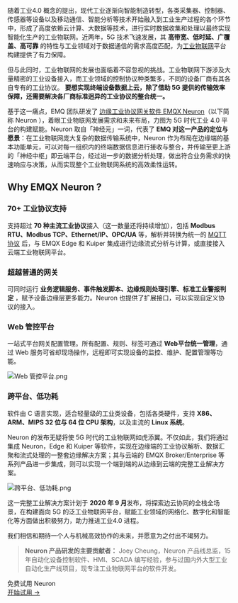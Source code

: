 随着工业4.0 概念的提出，现代工业逐渐向智能制造转型，各类采集器、控制器、传感器等设备以及移动通信、智能分析等技术开始融入到工业生产过程的各个环节中，形成了高度依赖云计算、大数据等技术，进行实时数据收集和处理以最终实现智能化生产的工业物联网。近两年，5G 技术飞速发展，其 **高带宽、低时延、广覆盖、高可靠** 的特性与工业领域对于数据通信的需求高度匹配，为[工业物联网](https://www.emqx.com/zh/blog/iiot-explained-examples-technologies-benefits-and-challenges)平台构建提供了有力保障。

但与此同时，工业物联网的发展也面临着不容忽视的挑战。工业物联网下游涉及大量精密的工业设备接入，而工业领域的控制协议种类繁多，不同的设备厂商有其各自专有的工业协议。 **要想实现终端设备数据上云，除了借助 5G 提供的传输效率保障，还需要解决各厂商标准迥异的工业协议的整合统一。** 

基于这一痛点，EMQ 团队研发了 [边缘工业协议网关软件 EMQX Neuron](https://www.emqx.com/zh/products/neuron)（以下简称 Neuron ），着眼工业物联网发展需求和未来布局，力图为 5G 时代工业 4.0 平台的构建赋能。Neuron 取自「神经元」一词，代表了 **EMQ 对这一产品的定位与愿景**：在工业物联网庞大复杂的数据传输系统中，Neuron 作为布局在边缘端的基本功能单元，可以对每一组织内的终端数据信息进行接收与整合，并传输至更上游的「神经中枢」即云端平台，经过进一步的数据分析处理，做出符合业务需求的快速响应与决策，从而实现整个工业物联网系统的高效柔性运转。

## Why EMQX Neuron ?

### 70+ 工业协议支持

支持超过 **70 种主流工业协议**接入（这一数量还将持续增加），包括 **Modbus RTU、Modbus TCP、Ethernet/IP、OPC/UA** 等，解析并转换为统一的 [MQTT 协议](https://www.emqx.com/zh/mqtt-guide) 后，与 EMQX Edge 和 Kuiper 集成进行边缘流式分析与计算，或直接接入云端工业物联网平台。

### 超越普通的网关

可同时运行 **业务逻辑服务、事件触发脚本、边缘规则处理引擎、标准工业警报判定** ，赋予设备边缘层更多能力。Neuron 也提供了扩展接口，可以实现自定义协议的接入。

### Web 管控平台

一站式平台网关配置管理。所有配置、规则、标签可通过 **Web平台统一管理**，通过 Web 服务可省却现场操作，远程即可实现设备的监控、维护、配置管理等功能。

![Web 管控平台.png](https://assets.emqx.com/images/657a2478f2604fb042f4b1b533dd5b2a.png)

### 跨平台、低功耗

软件由 C 语言实现，适合轻量级的工业类设备，包括各类硬件，支持 **X86、ARM、MIPS 32 位与 64 位 CPU 架构**，以及主流的 **Linux 系统**。




Neuron 的发布无疑将使 5G 时代的工业物联网如虎添翼。不仅如此，我们将通过集成 Neuron，Edge 和 Kuiper 等软件，实现在边缘端的工业协议解析、数据汇聚和流式处理的一整套边缘解决方案；其与云端的 EMQX Broker/Enterprise 等系列产品进一步集成，则可以实现一个端到端的从边缘到云端的完整工业解决方案。

![跨平台、低功耗.png](https://assets.emqx.com/images/ba0d5b290ecb9d0a8f7e92b60462a405.png)

这一完整工业解决方案计划于 **2020 年 9 月**发布，将探索边云协同的全栈全场景，在构建面向 5G 的泛工业物联网平台，赋能工业领域的网络化、数字化和智能化等方面做出积极努力，助力推进工业4.0 进程。

我们相信和期待一个人与机械高效协作的未来，并愿意为之付出不竭努力。


> **Neuron 产品研发的主要贡献者：** Joey Cheung，Neuron 产品线总监，15 年自动化设备控制软件、HMI、SCADA 编写经验，参与过国内外大型工业自动化生产线项目，现专注工业物联网平台的软件开发。


<section class="promotion">
    <div>
        免费试用 Neuron
    </div>
    <a href="https://www.emqx.com/zh/try?product=neuron" class="button is-gradient px-5">开始试用 →</a >
</section>
